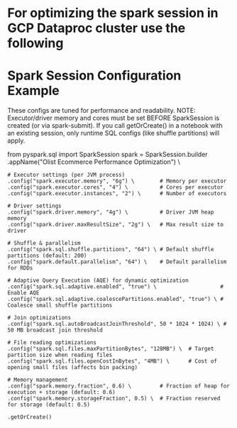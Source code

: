 # For optimizing the spark session in GCP Dataproc cluster use the following



# Spark Session Configuration Example
 These configs are tuned for performance and readability.
 NOTE: Executor/driver memory and cores must be set BEFORE
 SparkSession is created (or via spark-submit). If you call
 getOrCreate() in a notebook with an existing session, only
 runtime SQL configs (like shuffle partitions) will apply.

from pyspark.sql import SparkSession
spark = SparkSession.builder \
    .appName("Olist Ecommerce Performance Optimization") \

    # Executor settings (per JVM process)
    .config("spark.executor.memory", "6g") \        # Memory per executor
    .config("spark.executor.cores", "4") \          # Cores per executor
    .config("spark.executor.instances", "2") \      # Number of executors

    # Driver settings
    .config("spark.driver.memory", "4g") \          # Driver JVM heap memory
    .config("spark.driver.maxResultSize", "2g") \   # Max result size to driver

    # Shuffle & parallelism
    .config("spark.sql.shuffle.partitions", "64") \ # Default shuffle partitions (default: 200)
    .config("spark.default.parallelism", "64") \    # Default parallelism for RDDs

    # Adaptive Query Execution (AQE) for dynamic optimization
    .config("spark.sql.adaptive.enabled", "true") \                    # Enable AQE
    .config("spark.sql.adaptive.coalescePartitions.enabled", "true") \ # Coalesce small shuffle partitions

    # Join optimizations
    .config("spark.sql.autoBroadcastJoinThreshold", 50 * 1024 * 1024) \ # 50 MB broadcast join threshold

    # File reading optimizations
    .config("spark.sql.files.maxPartitionBytes", "128MB") \  # Target partition size when reading files
    .config("spark.sql.files.openCostInBytes", "4MB") \      # Cost of opening small files (affects bin packing)

    # Memory management
    .config("spark.memory.fraction", 0.6) \         # Fraction of heap for execution + storage (default: 0.6)
    .config("spark.memory.storageFraction", 0.5) \  # Fraction reserved for storage (default: 0.5)

    .getOrCreate()
